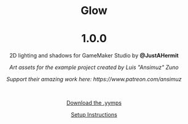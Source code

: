 <h1 align="center">Glow</h1>

<h1 align="center">1.0.0</h1>

<p align="center">2D lighting and shadows for GameMaker Studio by <b>@JustAHermit</b></p>

<p align="center"><i>Art assets for the example project created by Luis "Ansimuz" Zuno</i></p>
<p align="center"><i>Support their amazing work here: https://www.patreon.com/ansimuz</i></p>

&nbsp;

<p align="center"><a href="https://github.com/dustinlapierre/Glow/releases/tag/1.0.0">Download the .yymps</a></p>
<p align="center"><a href="https://github.com/dustinlapierre/Glow/wiki/Setup">Setup Instructions</a></p>
